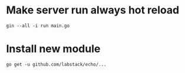 # Make server run always hot reload
```
gin --all -i run main.go 
```

# Install new module
```
go get -u github.com/labstack/echo/...
```